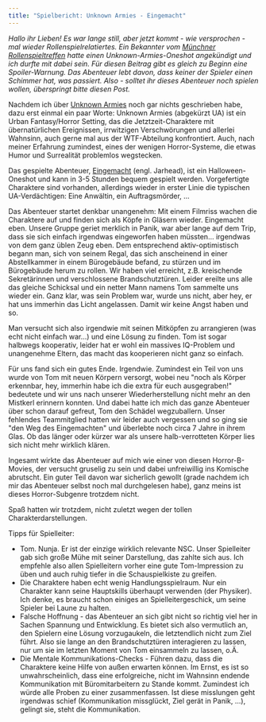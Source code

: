 ```yaml
---
title: "Spielbericht: Unknown Armies - Eingemacht"
---
```


*Hallo ihr Lieben! Es war lange still, aber jetzt kommt - wie versprochen - mal wieder Rollenspielrelatiertes. Ein Bekannter vom [Münchner Rollenspieltreffen](http://doder.org/portal.php) hatte einen Unknown-Armies-Oneshot angekündigt und ich durfte mit dabei sein. Für diesen Beitrag gibt es gleich zu Beginn eine Spoiler-Warnung. Das Abenteuer lebt davon, dass keiner der Spieler einen Schimmer hat, was passiert. Also - solltet ihr dieses Abenteuer noch spielen wollen, überspringt bitte diesen Post.*

Nachdem ich über [Unknown Armies](http://www.unknown-armies.de/) noch gar nichts geschrieben habe, dazu erst einmal ein paar Worte: Unknown Armies (abgekürzt UA) ist ein Urban Fantasy/Horror Setting, das die Jetztzeit-Charaktere mit übernatürlichen Ereignissen, irrwitzigen Verschwörungen und allerlei Wahnsinn, auch gerne mal aus der WTF-Abteilung konfrontiert. Auch, nach meiner Erfahrung zumindest, eines der wenigen Horror-Systeme, die etwas Humor und Surrealität problemlos wegstecken.

Das gespielte Abenteuer, [Eingemacht](http://www.unknown-armies.de/wp-content/uploads/2014/10/Eingemacht.pdf) (engl. Jarhead), ist ein Halloween-Oneshot und kann in 3-5 Stunden bequem gespielt werden. Vorgefertigte Charaktere sind vorhanden, allerdings wieder in erster Linie die typischen UA-Verdächtigen: Eine Anwältin, ein Auftragsmörder, ...

Das Abenteuer startet denkbar unangenehm: Mit einem Filmriss wachen die Charaktere auf und finden sich als Köpfe in Gläsern wieder. Eingemacht eben. Unsere Gruppe geriet merklich in Panik, war aber lange auf dem Trip, dass sie sich einfach irgendwas eingeworfen haben müssten... irgendwas von dem ganz üblen Zeug eben. Dem entsprechend aktiv-optimistisch begann man, sich von seinem Regal, das sich anscheinend in einer Abstellkammer in einem Bürogebäude befand, zu stürzen und im Bürogebäude herum zu rollen. Wir haben viel erreicht, z.B. kreischende Sekretärinnen und verschlossene Brandschutztüren. Leider ereilte uns alle das gleiche Schicksal und ein netter Mann namens Tom sammelte uns wieder ein. Ganz klar, was sein Problem war, wurde uns nicht, aber hey, er hat uns immerhin das Licht angelassen. Damit wir keine Angst haben und so.

Man versucht sich also irgendwie mit seinen Mitköpfen zu arrangieren (was echt nicht einfach war...) und eine Lösung zu finden. Tom ist sogar halbwegs kooperativ, leider hat er wohl ein massives IQ-Problem und unangenehme Eltern, das macht das kooperieren nicht ganz so einfach.

Für uns fand sich ein gutes Ende. Irgendwie. Zumindest ein Teil von uns wurde von Tom mit neuen Körpern versorgt, wobei neu "noch als Körper erkennbar, hey, immerhin habe ich die extra für euch ausgegraben!" bedeutete und wir uns nach unserer Wiederherstellung nicht mehr an den Mistkerl erinnern konnten. Und dabei hatte ich mich das ganze Abenteuer über schon darauf gefreut, Tom den Schädel wegzuballern. Unser fehlendes Teammitglied hatten wir leider auch vergessen und so ging sie "den Weg des Eingemachten" und überlebte noch circa 7 Jahre in ihrem Glas. Ob das länger oder kürzer war als unsere halb-verrotteten Körper lies sich nicht mehr wirklich klären.

Ingesamt wirkte das Abenteuer auf mich wie einer von diesen Horror-B-Movies, der versucht gruselig zu sein und dabei unfreiwillig ins Komische abrutscht. Ein guter Teil davon war sicherlich gewollt (grade nachdem ich mir das Abenteuer selbst noch mal durchgelesen habe), ganz meins ist dieses Horror-Subgenre trotzdem nicht.

Spaß hatten wir trotzdem, nicht zuletzt wegen der tollen Charakterdarstellungen.

Tipps für Spielleiter:

+ Tom. Nunja. Er ist der einzige wirklich relevante NSC. Unser Spielleiter gab sich große Mühe mit seiner Darstellung, das zahlte sich aus. Ich empfehle also allen Spielleitern vorher eine gute Tom-Impression zu üben und auch ruhig tiefer in die Schauspielkiste zu greifen.
+ Die Charaktere haben echt wenig Handlungsspielraum. Nur ein Charakter kann seine Hauptskills überhaupt verwenden (der Physiker). Ich denke, es braucht schon einiges an Spielleitergeschick, um seine Spieler bei Laune zu halten.
+ Falsche Hoffnung - das Abenteuer an sich gibt nicht so richtig viel her in Sachen Spannung und Entwicklung. Es bietet sich also vermutlich an, den Spielern eine Lösung vorzugaukeln, die letztendlich nicht zum Ziel führt. Also sie lange an den Brandschutztüren interagieren zu lassen, nur um sie im letzten Moment von Tom einsammeln zu lassen, o.Ä.
+ Die Mentale Kommunikations-Checks - Führen dazu, dass die Charaktere keine Hilfe von außen erwarten können. Im Ernst, es ist so unwahrscheinlich, dass eine erfolgreiche, nicht im Wahnsinn endende Kommunikation mit Büromitarbeitern zu Stande kommt. Zumindest ich würde alle Proben zu einer zusammenfassen. Ist diese misslungen geht irgendwas schief (Kommunikation missglückt, Ziel gerät in Panik, ...), gelingt sie, steht die Kommunikation.
